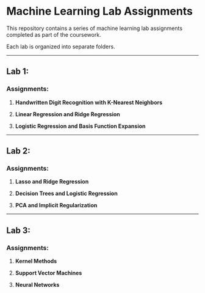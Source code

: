 # Machine Learning Lab Assignments

This repository contains a series of machine learning lab assignments completed as part of the coursework.

Each lab is organized into separate folders.

---

## Lab 1: 

### Assignments:

1. **Handwritten Digit Recognition with K-Nearest Neighbors**
   
2. **Linear Regression and Ridge Regression**

3. **Logistic Regression and Basis Function Expansion**

---

## Lab 2:

### Assignments:

1. **Lasso and Ridge Regression**

2. **Decision Trees and Logistic Regression**

3. **PCA and Implicit Regularization**

---

## Lab 3:


### Assignments:

1. **Kernel Methods**

2. **Support Vector Machines**

3. **Neural Networks**

